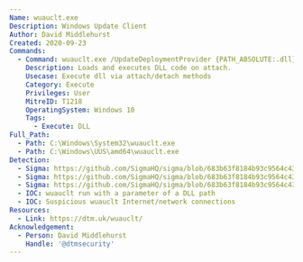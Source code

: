 ```yaml
---
Name: wuauclt.exe
Description: Windows Update Client
Author: David Middlehurst
Created: 2020-09-23
Commands:
  - Command: wuauclt.exe /UpdateDeploymentProvider {PATH_ABSOLUTE:.dll} /RunHandlerComServer
    Description: Loads and executes DLL code on attach.
    Usecase: Execute dll via attach/detach methods
    Category: Execute
    Privileges: User
    MitreID: T1218
    OperatingSystem: Windows 10
    Tags:
      - Execute: DLL
Full_Path:
  - Path: C:\Windows\System32\wuauclt.exe
  - Path: C:\Windows\UUS\amd64\wuauclt.exe
Detection:
  - Sigma: https://github.com/SigmaHQ/sigma/blob/683b63f8184b93c9564c4310d10c571cbe367e1e/rules/windows/network_connection/net_connection_win_wuauclt_network_connection.yml
  - Sigma: https://github.com/SigmaHQ/sigma/blob/683b63f8184b93c9564c4310d10c571cbe367e1e/rules/windows/process_creation/proc_creation_win_lolbin_wuauclt.yml
  - Sigma: https://github.com/SigmaHQ/sigma/blob/683b63f8184b93c9564c4310d10c571cbe367e1e/rules/windows/process_creation/proc_creation_win_wuauclt_execution.yml
  - IOC: wuauclt run with a parameter of a DLL path
  - IOC: Suspicious wuauclt Internet/network connections
Resources:
  - Link: https://dtm.uk/wuauclt/
Acknowledgement:
  - Person: David Middlehurst
    Handle: '@dtmsecurity'
---
```

